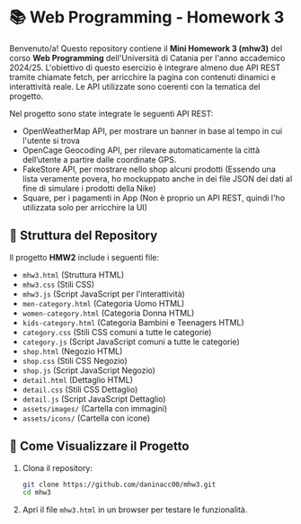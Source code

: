 # 📚 Web Programming - Homework 3

Benvenuto/a! Questo repository contiene il **Mini Homework 3 (mhw3)** del corso **Web Programming** dell'Università di Catania per l'anno accademico 2024/25. L'obiettivo di questo esercizio è integrare almeno due API REST tramite chiamate fetch, per arricchire la pagina con contenuti dinamici e interattività reale. Le API utilizzate sono coerenti con la tematica del progetto.

Nel progetto sono state integrate le seguenti API REST:
- OpenWeatherMap API, per mostrare un banner in base al tempo in cui l'utente si trova
- OpenCage Geocoding API, per rilevare automaticamente la città dell’utente a partire dalle coordinate GPS.
- FakeStore API, per mostrare nello shop alcuni prodotti (Essendo una lista veramente povera, ho mockuppato anche in dei file JSON dei dati al fine di simulare i prodotti della Nike)
- Square, per i pagamenti in App (Non è proprio un API REST, quindi l'ho utilizzata solo per arricchire la UI)

## 📂 Struttura del Repository

Il progetto **HMW2** include i seguenti file:

- `mhw3.html` (Struttura HTML)
- `mhw3.css` (Stili CSS)
- `mhw3.js` (Script JavaScript per l'interattività)
- `men-category.html` (Categoria Uomo HTML)
- `women-category.html` (Categoria Donna HTML)
- `kids-category.html` (Categoria Bambini e Teenagers HTML)
- `category.css` (Stili CSS comuni a tutte le categorie)
- `category.js` (Script JavaScript comuni a tutte le categorie)
- `shop.html` (Negozio HTML)
- `shop.css` (Stili CSS Negozio)
- `shop.js` (Script JavaScript Negozio)
- `detail.html` (Dettaglio HTML)
- `detail.css` (Stili CSS Dettaglio)
- `detail.js` (Script JavaScript Dettaglio)
- `assets/images/` (Cartella con immagini)
- `assets/icons/` (Cartella con icone)

## 📌 Come Visualizzare il Progetto

1. Clona il repository:
   ```sh
   git clone https://github.com/daninacc00/mhw3.git
   cd mhw3
   ```
2. Apri il file `mhw3.html` in un browser per testare le funzionalità.


